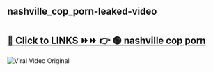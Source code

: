 
 ## nashville_cop_porn-leaked-video 

# <h2><a href="https://clipsfans.com/nashville_cop_porn&ref=git">🔗 Click to LINKS ⏩⏩ 👉 🟢 nashville cop porn </a></h2>

<a href="https://clipsfans.com/nashville_cop_porn&ref=git" rel="nofollow" data-target="animated-image.originalLink"><img src="https://i.ibb.co.com/xMMVF88/686577567.gif" alt="Viral Video Original" style="max-width: 100%; display: inline-block;" data-target="animated-image.originalImage"></a>
